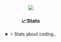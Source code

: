 <div align="center">
  
<p align="center">
  <img src="https://lanyard.cnrad.dev/api/1018290650602553364" />
</p>

### 📈Stats
<details>
    <summary> ⚡ Stats about coding.. </> </summary>
    <br/>

<!--START_SECTION:waka-->
![Code Time](http://img.shields.io/badge/Code%20Time-154%20hrs%2018%20mins-blue)

![Profile Views](http://img.shields.io/badge/Profile%20Views-11-blue)

**🐱 My GitHub Data** 

> 📦 1.2 MB Used in GitHub's Storage 
 > 
> 🏆 14 Contributions in the Year 2025
 > 
> 💼 Opted to Hire
 > 
> 📜 5 Public Repositories 
 > 
> 🔑 19 Private Repositories 
 > 
**I'm an Early 🐤** 

```text
🌞 Morning                27 commits          ██░░░░░░░░░░░░░░░░░░░░░░░   06.85 % 
🌆 Daytime                187 commits         ████████████░░░░░░░░░░░░░   47.46 % 
🌃 Evening                137 commits         █████████░░░░░░░░░░░░░░░░   34.77 % 
🌙 Night                  43 commits          ███░░░░░░░░░░░░░░░░░░░░░░   10.91 % 
```
📅 **I'm Most Productive on Sunday** 

```text
Monday                   23 commits          █░░░░░░░░░░░░░░░░░░░░░░░░   05.84 % 
Tuesday                  48 commits          ███░░░░░░░░░░░░░░░░░░░░░░   12.18 % 
Wednesday                51 commits          ███░░░░░░░░░░░░░░░░░░░░░░   12.94 % 
Thursday                 62 commits          ████░░░░░░░░░░░░░░░░░░░░░   15.74 % 
Friday                   54 commits          ███░░░░░░░░░░░░░░░░░░░░░░   13.71 % 
Saturday                 69 commits          ████░░░░░░░░░░░░░░░░░░░░░   17.51 % 
Sunday                   87 commits          ██████░░░░░░░░░░░░░░░░░░░   22.08 % 
```


📊 **This Week I Spent My Time On** 

```text
🕑︎ Time Zone: Europe/Berlin

💬 Programming Languages: 
Lua                      12 hrs 36 mins      ██████████████░░░░░░░░░░░   54.62 % 
HTML                     4 hrs 3 mins        ████░░░░░░░░░░░░░░░░░░░░░   17.56 % 
JavaScript               3 hrs 39 mins       ████░░░░░░░░░░░░░░░░░░░░░   15.83 % 
Other                    38 mins             █░░░░░░░░░░░░░░░░░░░░░░░░   02.81 % 
Text                     35 mins             █░░░░░░░░░░░░░░░░░░░░░░░░   02.55 % 

🔥 Editors: 
VS Code                  23 hrs 5 mins       █████████████████████████   100.00 % 

🐱‍💻 Projects: 
[gamemode]               18 hrs 1 min        ████████████████████░░░░░   78.11 % 
banner                   1 hr 2 mins         █░░░░░░░░░░░░░░░░░░░░░░░░   04.49 % 
resources                38 mins             █░░░░░░░░░░░░░░░░░░░░░░░░   02.80 % 
illusion                 37 mins             █░░░░░░░░░░░░░░░░░░░░░░░░   02.67 % 
fivem                    35 mins             █░░░░░░░░░░░░░░░░░░░░░░░░   02.58 % 

💻 Operating System: 
Windows                  23 hrs 5 mins       █████████████████████████   100.00 % 
```

**I Mostly Code in JavaScript** 

```text
JavaScript               8 repos             █████████░░░░░░░░░░░░░░░░   34.78 % 
Lua                      6 repos             ███████░░░░░░░░░░░░░░░░░░   26.09 % 
Python                   3 repos             ███░░░░░░░░░░░░░░░░░░░░░░   13.04 % 
TypeScript               2 repos             ██░░░░░░░░░░░░░░░░░░░░░░░   08.70 % 
HTML                     1 repo              █░░░░░░░░░░░░░░░░░░░░░░░░   04.35 % 
```




 Last Updated on 02/02/2025 09:37:33 UTC
<!--END_SECTION:waka-->
</details>

